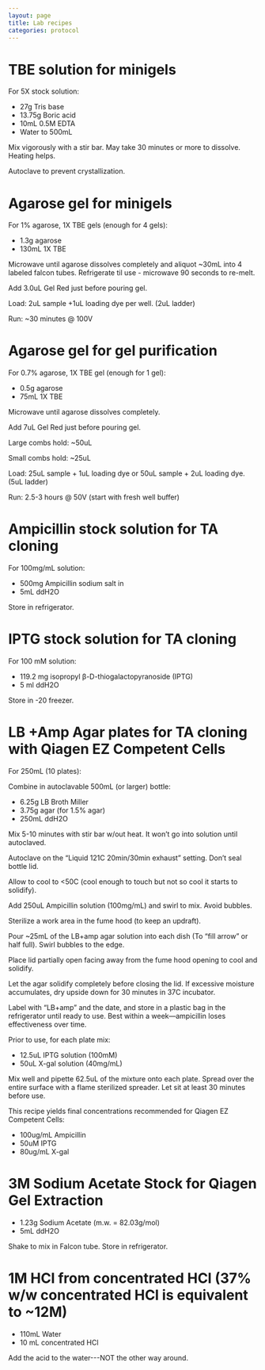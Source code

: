 ```yaml
---
layout: page
title: Lab recipes
categories: protocol
---
```


# TBE solution for minigels
For 5X stock solution:

  * 27g Tris base
  * 13.75g Boric acid
  * 10mL 0.5M EDTA
  * Water to 500mL

Mix vigorously with a stir bar. May take 30 minutes or more to dissolve. Heating helps.

Autoclave to prevent crystallization.

# Agarose gel for minigels
For 1% agarose, 1X TBE gels (enough for 4 gels):

  * 1.3g agarose
  * 130mL 1X TBE

Microwave until agarose dissolves completely and aliquot ~30mL into 4 labeled falcon tubes.  Refrigerate til use - microwave 90 seconds to re-melt.

Add 3.0uL Gel Red just before pouring gel.

Load: 2uL sample +1uL loading dye per well. (2uL ladder)

Run: ~30 minutes @ 100V

# Agarose gel for gel purification
For 0.7% agarose, 1X TBE gel (enough for 1 gel):

  * 0.5g agarose
  * 75mL 1X TBE

Microwave until agarose dissolves completely.

Add 7uL Gel Red just before pouring gel.

Large combs hold: ~50uL

Small combs hold: ~25uL

Load: 25uL sample + 1uL loading dye or 50uL sample + 2uL loading dye. (5uL ladder)

Run: 2.5-3 hours @ 50V (start with fresh well buffer)

# Ampicillin stock solution for TA cloning
For 100mg/mL solution:

  * 500mg Ampicillin sodium salt in
  * 5mL ddH2O

Store in refrigerator.

# IPTG stock solution for TA cloning
For 100 mM solution:

  * 119.2 mg isopropyl β-D-thiogalactopyranoside (IPTG)
  * 5 ml ddH2O

Store in -20 freezer.

# LB +Amp Agar plates for TA cloning with Qiagen EZ Competent Cells
For 250mL (10 plates):

Combine in autoclavable 500mL (or larger) bottle:
  * 6.25g LB Broth Miller
  * 3.75g agar (for 1.5% agar)
  * 250mL ddH2O

Mix 5-10 minutes with stir bar w/out heat. It won’t go into solution until autoclaved.

Autoclave on the “Liquid 121C 20min/30min exhaust” setting. Don’t seal bottle lid.

Allow to cool to <50C (cool enough to touch but not so cool it starts to solidify).

Add 250uL Ampicillin solution (100mg/mL) and swirl to mix. Avoid bubbles.

Sterilize a work area in the fume hood (to keep an updraft).

Pour ~25mL of the LB+amp agar solution into each dish (To “fill arrow” or half full). Swirl bubbles to the edge.

Place lid partially open facing away from the fume hood opening to cool and solidify.

Let the agar solidify completely before closing the lid. If excessive moisture accumulates, dry upside down for 30 minutes in 37C incubator.

Label with “LB+amp” and the date, and store in a plastic bag in the refrigerator until ready to use. Best within a week—ampicillin loses effectiveness over time.

Prior to use, for each plate mix:
  * 12.5uL IPTG solution (100mM)
  * 50uL X-gal solution (40mg/mL)

Mix well and pipette 62.5uL of the mixture onto each plate. Spread over the entire surface with a flame sterilized spreader. Let sit at least 30 minutes before use.

This recipe yields final concentrations recommended for Qiagen EZ Competent Cells:
  * 100ug/mL Ampicillin
  * 50uM IPTG
  * 80ug/mL X-gal

# 3M Sodium Acetate Stock for Qiagen Gel Extraction

  * 1.23g Sodium Acetate (m.w. = 82.03g/mol)
  * 5mL ddH2O

Shake to mix in Falcon tube. Store in refrigerator.

# 1M HCl from concentrated HCl (37% w/w concentrated HCl is equivalent to ~12M)

  * 110mL Water
  * 10 mL concentrated HCl

Add the acid to the water---NOT the other way around.

